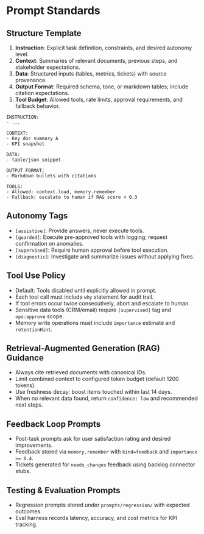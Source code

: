 # Prompt Standards

## Structure Template
1. **Instruction**: Explicit task definition, constraints, and desired autonomy level.
2. **Context**: Summaries of relevant documents, previous steps, and stakeholder expectations.
3. **Data**: Structured inputs (tables, metrics, tickets) with source provenance.
4. **Output Format**: Required schema, tone, or markdown tables; include citation expectations.
5. **Tool Budget**: Allowed tools, rate limits, approval requirements, and fallback behavior.

```
INSTRUCTION:
- ...

CONTEXT:
- Key doc summary A
- KPI snapshot

DATA:
- table/json snippet

OUTPUT FORMAT:
- Markdown bullets with citations

TOOLS:
- Allowed: context.load, memory.remember
- Fallback: escalate to human if RAG score < 0.3
```

## Autonomy Tags
- `[assistive]`: Provide answers, never execute tools.
- `[guarded]`: Execute pre-approved tools with logging; request confirmation on anomalies.
- `[supervised]`: Require human approval before tool execution.
- `[diagnostic]`: Investigate and summarize issues without applying fixes.

## Tool Use Policy
- Default: Tools disabled until explicitly allowed in prompt.
- Each tool call must include `why` statement for audit trail.
- If tool errors occur twice consecutively, abort and escalate to human.
- Sensitive data tools (CRM/email) require `[supervised]` tag and `ops:approve` scope.
- Memory write operations must include `importance` estimate and `retentionHint`.

## Retrieval-Augmented Generation (RAG) Guidance
- Always cite retrieved documents with canonical IDs.
- Limit combined context to configured token budget (default 1200 tokens).
- Use freshness decay: boost items touched within last 14 days.
- When no relevant data found, return `confidence: low` and recommended next steps.

## Feedback Loop Prompts
- Post-task prompts ask for user satisfaction rating and desired improvements.
- Feedback stored via `memory.remember` with `kind=feedback` and `importance >= 0.4`.
- Tickets generated for `needs_changes` feedback using backlog connector stubs.

## Testing & Evaluation Prompts
- Regression prompts stored under `prompts/regression/` with expected outcomes.
- Eval harness records latency, accuracy, and cost metrics for KPI tracking.
